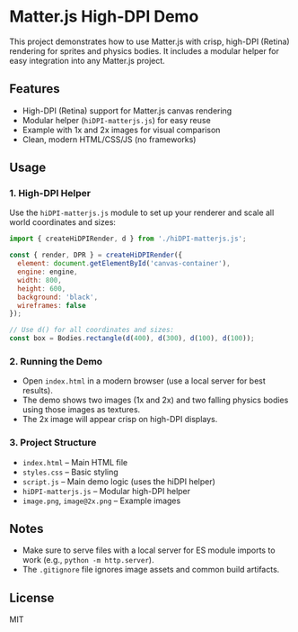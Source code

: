 # Matter.js High-DPI Demo

This project demonstrates how to use Matter.js with crisp, high-DPI (Retina) rendering for sprites and physics bodies. It includes a modular helper for easy integration into any Matter.js project.

## Features
- High-DPI (Retina) support for Matter.js canvas rendering
- Modular helper (`hiDPI-matterjs.js`) for easy reuse
- Example with 1x and 2x images for visual comparison
- Clean, modern HTML/CSS/JS (no frameworks)

## Usage

### 1. High-DPI Helper
Use the `hiDPI-matterjs.js` module to set up your renderer and scale all world coordinates and sizes:

```js
import { createHiDPIRender, d } from './hiDPI-matterjs.js';

const { render, DPR } = createHiDPIRender({
  element: document.getElementById('canvas-container'),
  engine: engine,
  width: 800,
  height: 600,
  background: 'black',
  wireframes: false
});

// Use d() for all coordinates and sizes:
const box = Bodies.rectangle(d(400), d(300), d(100), d(100));
```

### 2. Running the Demo
- Open `index.html` in a modern browser (use a local server for best results).
- The demo shows two images (1x and 2x) and two falling physics bodies using those images as textures.
- The 2x image will appear crisp on high-DPI displays.

### 3. Project Structure
- `index.html` – Main HTML file
- `styles.css` – Basic styling
- `script.js` – Main demo logic (uses the hiDPI helper)
- `hiDPI-matterjs.js` – Modular high-DPI helper
- `image.png`, `image@2x.png` – Example images

## Notes
- Make sure to serve files with a local server for ES module imports to work (e.g., `python -m http.server`).
- The `.gitignore` file ignores image assets and common build artifacts.

## License
MIT 